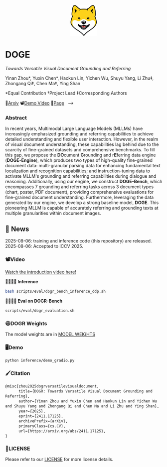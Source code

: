 <div align="center">
    <img alt="DOGR logo" src="./doge.png" style="height: 100px;" />
</div>

# DOGE

*Towards Versatile Visual Document Grounding and Referring*

Yinan Zhou*, Yuxin Chen*, Haokun Lin, Yichen Wu, Shuyu Yang, Li Zhu‡, Zhongang Qi‡, Chen Ma‡, Ying Shan

*Equal Contribution †Project Lead ‡Corresponding Authors 

📖<a href="https://arxiv.org/pdf/2411.17125">Arxiv</a>
📽️<a href="https://www.youtube.com/watch?v=gfhF3oYH178&feature=youtu.be">Demo Video</a>
🐶<a href='https://zyinan99.github.io/'>Page</a> &nbsp; -->
 
 ### Abstract 
 In recent years, Multimodal Large Language Models (MLLMs) have increasingly emphasized grounding and referring capabilities to achieve detailed understanding and flexible user interaction. However, in the realm of visual document understanding, these capabilities lag behind due to the scarcity of fine-grained datasets and comprehensive benchmarks. To fill this gap, we propose the **DO**cument **G**rounding and r**E**ferring data engine (**DOGE-Engine**), which produces two types of high-quality fine-grained document data: multi-granular parsing data for enhancing fundamental text localization and recognition capabilities; and instruction-tuning data to activate MLLM's grounding and referring capabilities during dialogue and reasoning. Additionally, using our engine, we construct **DOGE-Bench**, which encompasses 7 grounding and referring tasks across 3 document types (chart, poster, PDF document), providing comprehensive evaluations for fine-grained document understanding. Furthermore, leveraging the data generated by our engine, we develop a strong baseline model, **DOGE**. This pioneering MLLM is capable of accurately referring and grounding texts at multiple granularities within document images.


## 📢 News
2025-08-06: training and inference code (this repository) are released.<br>
2025-08-06: Accepted to ICCV 2025. <br>



 ### 📽️Video
[Watch the introduction video here!](https://www.youtube.com/watch?v=gfhF3oYH178&feature=youtu.be) 

**🏃🏻‍♂️‍➡️ Inference**
```bash
bash scripts/eval/dogr_bench_inference_ddp.sh
``` 
**🏃🏻‍♂️‍➡️ Eval on DOGR-Bench**
```bash
scripts/eval/dogr_evaluation.sh
``` 

### 😃DOGR Weights
The model weights are in [MODEL WEIGHTS](https://huggingface.co/tencent/DOGR)

 ### 🖥️Demo
```bash
python inference/demo_gradio.py
```

### 🖌️Citation

```
@misc{zhou2025dogrversatilevisualdocument,
      title={DOGR: Towards Versatile Visual Document Grounding and Referring}, 
      author={Yinan Zhou and Yuxin Chen and Haokun Lin and Yichen Wu and Shuyu Yang and Zhongang Qi and Chen Ma and Li Zhu and Ying Shan},
      year={2025},
      eprint={2411.17125},
      archivePrefix={arXiv},
      primaryClass={cs.CV},
      url={https://arxiv.org/abs/2411.17125}, 
}
```
### 📑LICENSE
Please refer to our [LICENSE](https://github.com/Tencent/DOGR/blob/master/LICENSE) for more license details.
